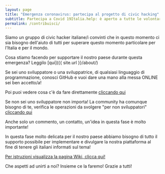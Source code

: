 ```yaml
---
layout: page
title: "Emergenza coronavirus: partecipa al progetto di civic hacking"
subtitle: Partecipa a Covid 19Italia.help: è aperto a tutte le volontarie e tutti i volontari che desiderano collaborare.
permalink: /contribuisci/
---
```


Siamo un gruppo di civic hacker italiane/i convinti che in questo momento ci sia bisogno dell'aiuto di tutti per superare questo momento particolare per l'Italia e per il mondo.

Cosa stiamo facendo per supportare il nostro paese durante questa emergenza? Leggilo [qui]({{ site.url }}/about/)

Se sei uno sviluppatore o una sviluppatrice, di qualsiasi linguaggio di programmazione, conosci GitHub e vuoi dare una mano alla messa ONLINE sei ben accetto/a!

Poi puoi vedere cosa c'è da fare direttamente [cliccando qui](https://github.com/emergenzeHack/covid19italia/issues)

Se non sei uno sviluppatore non importa! La community ha comunque bisogno di te,
verifica le operazioni da svolgere "per non sviluppatori" [cliccando qui](https://github.com/emergenzeHack/covid19italia/issues)

Anche solo un commento, un contatto, un'idea in questa fase è molto importante!

In questa fase molto delicata per il nostro paese abbiamo bisogno di tutto il supporto possibile per implementare e divulgare la nostra piattaforma al fine di tenere gli italiani informati sul tema!

[Per istruzioni visualizza la pagina Wiki, clicca qui!](https://www.covid19italia.help/wiki/)

Che aspetti ad unirti a noi?
Insieme ce la faremo!
Grazie a tutti!
